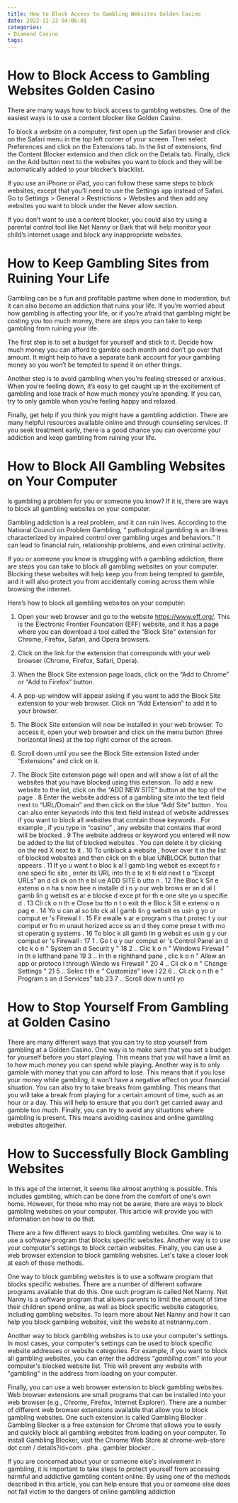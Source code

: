 ```yaml
---
title: How to Block Access to Gambling Websites Golden Casino 
date: 2022-11-23 04:06:01
categories:
- Diamond Casino
tags:
---
```



#  How to Block Access to Gambling Websites Golden Casino 

There are many ways how to block access to gambling websites. One of the easiest ways is to use a content blocker like Golden Casino.

To block a website on a computer, first open up the Safari browser and click on the Safari menu in the top left corner of your screen. Then select Preferences and click on the Extensions tab. In the list of extensions, find the Content Blocker extension and then click on the Details tab. Finally, click on the Add button next to the websites you want to block and they will be automatically added to your blocker’s blacklist.

If you use an iPhone or iPad, you can follow these same steps to block websites, except that you’ll need to use the Settings app instead of Safari. Go to Settings > General > Restrictions > Websites and then add any websites you want to block under the Never allow section.

If you don’t want to use a content blocker, you could also try using a parental control tool like Net Nanny or Bark that will help monitor your child’s internet usage and block any inappropriate websites.

#  How to Keep Gambling Sites from Ruining Your Life 

Gambling can be a fun and profitable pastime when done in moderation, but it can also become an addiction that ruins your life. If you’re worried about how gambling is affecting your life, or if you’re afraid that gambling might be costing you too much money, there are steps you can take to keep gambling from ruining your life.

The first step is to set a budget for yourself and stick to it. Decide how much money you can afford to gamble each month and don’t go over that amount. It might help to have a separate bank account for your gambling money so you won’t be tempted to spend it on other things.

Another step is to avoid gambling when you’re feeling stressed or anxious. When you’re feeling down, it’s easy to get caught up in the excitement of gambling and lose track of how much money you’re spending. If you can, try to only gamble when you’re feeling happy and relaxed.

Finally, get help if you think you might have a gambling addiction. There are many helpful resources available online and through counseling services. If you seek treatment early, there is a good chance you can overcome your addiction and keep gambling from ruining your life.

#  How to Block All Gambling Websites on Your Computer 
Is gambling a problem for you or someone you know? If it is, there are ways to block all gambling websites on your computer. 

Gambling addiction is a real problem, and it can ruin lives. According to the National Council on Problem Gambling, “ pathological gambling is an illness characterized by impaired control over gambling urges and behaviors.” It can lead to financial ruin, relationship problems, and even criminal activity. 

If you or someone you know is struggling with a gambling addiction, there are steps you can take to block all gambling websites on your computer. Blocking these websites will help keep you from being tempted to gamble, and it will also protect you from accidentally coming across them while browsing the internet. 

Here’s how to block all gambling websites on your computer: 

1. Open your web browser and go to the website https://www.eff.org/. This is the Electronic Frontier Foundation (EFF) website, and it has a page where you can download a tool called the “Block Site” extension for Chrome, Firefox, Safari, and Opera browsers. 

2. Click on the link for the extension that corresponds with your web browser (Chrome, Firefox, Safari, Opera). 

3. When the Block Site extension page loads, click on the “Add to Chrome” or “Add to Firefox” button. 

4. A pop-up window will appear asking if you want to add the Block Site extension to your web browser. Click on “Add Extension” to add it to your browser. 

5. The Block Site extension will now be installed in your web browser. To access it, open your web browser and click on the menu button (three horizontal lines) at the top right corner of the screen. 

6. Scroll down until you see the Block Site extension listed under “Extensions” and click on it. 
 7. The Block Site extension page will open and will show a list of all the websites that you have blocked using this extension. To add a new website to the list, click on the “ADD NEW SITE” button at the top of the page .  8 Enter the website address of a gambling site into the text field next to “URL/Domain” and then click on the blue “Add Site” button . You can also enter keywords into this text field instead of website addresses if you want to block all websites that contain those keywords . For example , if you type in “casino” , any website that contains that word will be blocked . 9 The website address or keyword you entered will now be added to the list of blocked websites . You can delete it by clicking on the red X next to it . 10 To unblock a website , hover over it in the list of blocked websites and then click on th e blue UNBLOCK button that appears . 11 If yo u want t o bloc k al l gamb ling websit es except fo r one speci fic site , enter its URL into th e te xt fi eld next t o “Except URLs” an d cli ck on th e bl ue ADD SITE b utto n . 12 The Bloc k Sit e extensi o n ha s now bee n installe d i n y our web brows er an d al l gamb lin g websit es ar e blocke d exce pt for th e one site yo u specifie d . 13 Cli ck o n th e Close bu tto n t o exit th e Bloc k Sit e extensi o n pag e . 14 Yo u can al so blo ck al l gamb lin g websit es usin g yo ur comput er 's Firewal l . 15 Fir ewalle s ar e program s tha t protec t y our comput er fro m unaut horized acce ss an d they come prese t with mo st operatin g systems . 16 To bloc k all gamb lin g websit es usin g y our comput er 's Firewall : 17 1 . Go t o y our comput er 's Control Panel an d clic k o n " System an d Securit y " 18 2 .. Clic k o n " Windows Firewall " in th e lefthand pane 19 3 .. In th e righthand pane , clic k o n " Allow an app or protoco l through Windo ws Firewall " 20 4 .. Cli ck o n " Change Settings " 21 5 .. Selec t th e " Customize" leve l 22 6 .. Cli ck o n th e " Program s an d Services" tab 23 7 .. Scroll dow n until yo

#  How to Stop Yourself From Gambling at Golden Casino 

There are many different ways that you can try to stop yourself from gambling at a Golden Casino. One way is to make sure that you set a budget for yourself before you start playing. This means that you will have a limit as to how much money you can spend while playing. Another way is to only gamble with money that you can afford to lose. This means that if you lose your money while gambling, it won’t have a negative effect on your financial situation. You can also try to take breaks from gambling. This means that you will take a break from playing for a certain amount of time, such as an hour or a day. This will help to ensure that you don’t get carried away and gamble too much. Finally, you can try to avoid any situations where gambling is present. This means avoiding casinos and online gambling websites altogether.

#  How to Successfully Block Gambling Websites

In this age of the internet, it seems like almost anything is possible. This includes gambling, which can be done from the comfort of one's own home. However, for those who may not be aware, there are ways to block gambling websites on your computer. This article will provide you with information on how to do that.

There are a few different ways to block gambling websites. One way is to use a software program that blocks specific websites. Another way is to use your computer's settings to block certain websites. Finally, you can use a web browser extension to block gambling websites. Let's take a closer look at each of these methods.

One way to block gambling websites is to use a software program that blocks specific websites. There are a number of different software programs available that do this. One such program is called Net Nanny. Net Nanny is a software program that allows parents to limit the amount of time their children spend online, as well as block specific website categories, including gambling websites. To learn more about Net Nanny and how it can help you block gambling websites, visit the website at netnanny.com .

Another way to block gambling websites is to use your computer's settings. In most cases, your computer's settings can be used to block specific website addresses or website categories. For example, if you want to block all gambling websites, you can enter the address "*gambling*.com" into your computer's blocked website list. This will prevent any website with "gambling" in the address from loading on your computer.

Finally, you can use a web browser extension to block gambling websites. Web browser extensions are small programs that can be installed into your web browser (e.g., Chrome, Firefox, Internet Explorer). There are a number of different web browser extensions available that allow you to block gambling websites. One such extension is called Gambling Blocker . Gambling Blocker is a free extension for Chrome that allows you to easily and quickly block all gambling websites from loading on your computer. To install Gambling Blocker, visit the Chrome Web Store at chrome-web-store dot com / details?id=com . pha . gambler blocker .

If you are concerned about your or someone else's involvement in gambling, it is important to take steps to protect yourself from accessing harmful and addictive gambling content online. By using one of the methods described in this article, you can help ensure that you or someone else does not fall victim to the dangers of online gambling addiction